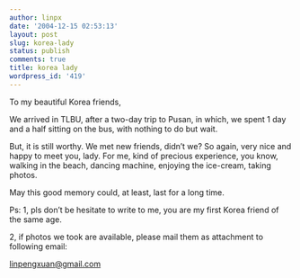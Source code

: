 ```yaml
---
author: linpx
date: '2004-12-15 02:53:13'
layout: post
slug: korea-lady
status: publish
comments: true
title: korea lady
wordpress_id: '419'
---
```


To my beautiful Korea friends,


We arrived in TLBU, after a two-day trip to Pusan, in which, we spent 1 day
and a half sitting on the bus, with nothing to do but wait.


But, it is still worthy. We met new friends, didn’t we? So again, very nice
and happy to meet you, lady. For me, kind of precious experience, you know,
walking in the beach, dancing machine, enjoying the ice-cream, taking photos.


May this good memory could, at least, last for a long time.


Ps: 1, pls don’t be hesitate to write to me, you are my first Korea friend of
the same age.

2, if photos we took are available, please mail them as attachment to
following email:

[linpengxuan@gmail.com](mailto:linpengxuan@gmail.com)


